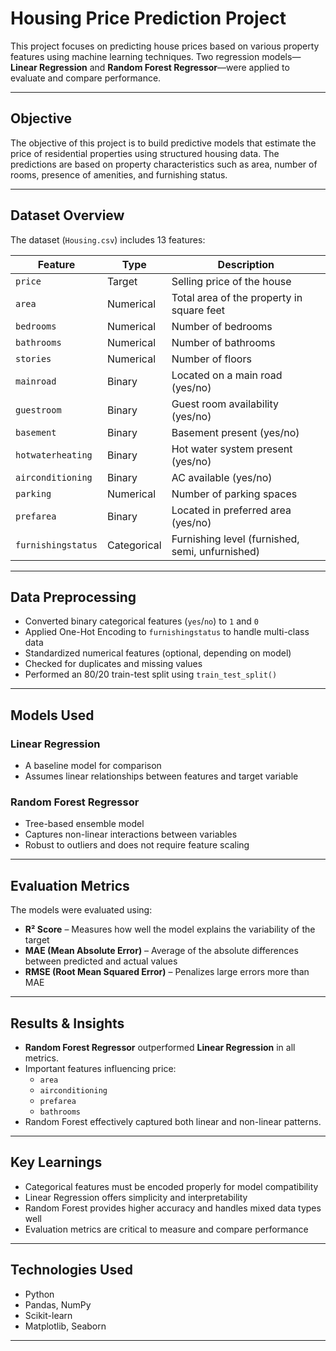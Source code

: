 # Housing Price Prediction Project

This project focuses on predicting house prices based on various property features using machine learning techniques. Two regression models—**Linear Regression** and **Random Forest Regressor**—were applied to evaluate and compare performance.

---

## Objective

The objective of this project is to build predictive models that estimate the price of residential properties using structured housing data. The predictions are based on property characteristics such as area, number of rooms, presence of amenities, and furnishing status.

---

## Dataset Overview

The dataset (`Housing.csv`) includes 13 features:

| Feature             | Type         | Description                                  |
|---------------------|--------------|----------------------------------------------|
| `price`             | Target       | Selling price of the house                   |
| `area`              | Numerical    | Total area of the property in square feet    |
| `bedrooms`          | Numerical    | Number of bedrooms                           |
| `bathrooms`         | Numerical    | Number of bathrooms                          |
| `stories`           | Numerical    | Number of floors                             |
| `mainroad`          | Binary       | Located on a main road (yes/no)              |
| `guestroom`         | Binary       | Guest room availability (yes/no)             |
| `basement`          | Binary       | Basement present (yes/no)                    |
| `hotwaterheating`   | Binary       | Hot water system present (yes/no)            |
| `airconditioning`   | Binary       | AC available (yes/no)                        |
| `parking`           | Numerical    | Number of parking spaces                     |
| `prefarea`          | Binary       | Located in preferred area (yes/no)           |
| `furnishingstatus`  | Categorical  | Furnishing level (furnished, semi, unfurnished)|

---

## Data Preprocessing

- Converted binary categorical features (`yes`/`no`) to `1` and `0`
- Applied One-Hot Encoding to `furnishingstatus` to handle multi-class data
- Standardized numerical features (optional, depending on model)
- Checked for duplicates and missing values
- Performed an 80/20 train-test split using `train_test_split()`

---

##  Models Used

###  Linear Regression
- A baseline model for comparison
- Assumes linear relationships between features and target variable

###  Random Forest Regressor
- Tree-based ensemble model
- Captures non-linear interactions between variables
- Robust to outliers and does not require feature scaling

---

## Evaluation Metrics

The models were evaluated using:

- **R² Score** – Measures how well the model explains the variability of the target
- **MAE (Mean Absolute Error)** – Average of the absolute differences between predicted and actual values
- **RMSE (Root Mean Squared Error)** – Penalizes large errors more than MAE

---

## Results & Insights

- **Random Forest Regressor** outperformed **Linear Regression** in all metrics.
- Important features influencing price:
  - `area`
  - `airconditioning`
  - `prefarea`
  - `bathrooms`
- Random Forest effectively captured both linear and non-linear patterns.

---

## Key Learnings

- Categorical features must be encoded properly for model compatibility
- Linear Regression offers simplicity and interpretability
- Random Forest provides higher accuracy and handles mixed data types well
- Evaluation metrics are critical to measure and compare performance

---

##  Technologies Used

- Python
- Pandas, NumPy
- Scikit-learn
- Matplotlib, Seaborn

---

